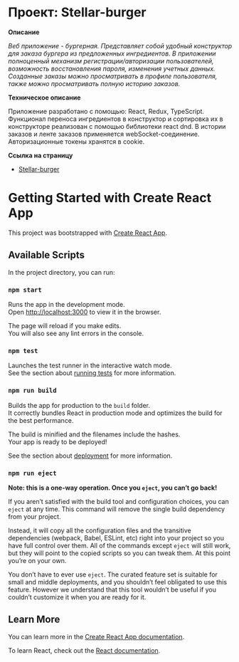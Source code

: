 # Проект: Stellar-burger

**Описание**

_Веб приложение - бургерная. Представляет собой удобный конструктор для заказа бургера из предложенных ингредиентов. В приложении полноценный механизм регистрации/авторизации пользователей, возможность восстановления пароля, изменения учетных данных. Созданные заказы можно просматривать в профиле пользователя, также можно просматривать полную историю заказов._

**Техническое описание**

Приложение разработано с помощью:  React, Redux, TypeScript. Функционал переноса ингредиентов в конструктор и сортировка их в конструкторе реализован с помощью библиотеки react dnd. В истории заказов и ленте заказов применяется webSocket-соединение. Авторизационные токены хранятся в cookie.

**Ссылка на страницу**

- [Stellar-burger](https://aleksey-dev-crt.github.io/react-burger/)

#

# Getting Started with Create React App

This project was bootstrapped with [Create React App](https://github.com/facebook/create-react-app).

## Available Scripts

In the project directory, you can run:

### `npm start`

Runs the app in the development mode.\
Open [http://localhost:3000](http://localhost:3000) to view it in the browser.

The page will reload if you make edits.\
You will also see any lint errors in the console.

### `npm test`

Launches the test runner in the interactive watch mode.\
See the section about [running tests](https://facebook.github.io/create-react-app/docs/running-tests) for more information.

### `npm run build`

Builds the app for production to the `build` folder.\
It correctly bundles React in production mode and optimizes the build for the best performance.

The build is minified and the filenames include the hashes.\
Your app is ready to be deployed!

See the section about [deployment](https://facebook.github.io/create-react-app/docs/deployment) for more information.

### `npm run eject`

**Note: this is a one-way operation. Once you `eject`, you can’t go back!**

If you aren’t satisfied with the build tool and configuration choices, you can `eject` at any time. This command will remove the single build dependency from your project.

Instead, it will copy all the configuration files and the transitive dependencies (webpack, Babel, ESLint, etc) right into your project so you have full control over them. All of the commands except `eject` will still work, but they will point to the copied scripts so you can tweak them. At this point you’re on your own.

You don’t have to ever use `eject`. The curated feature set is suitable for small and middle deployments, and you shouldn’t feel obligated to use this feature. However we understand that this tool wouldn’t be useful if you couldn’t customize it when you are ready for it.

## Learn More

You can learn more in the [Create React App documentation](https://facebook.github.io/create-react-app/docs/getting-started).

To learn React, check out the [React documentation](https://reactjs.org/).
